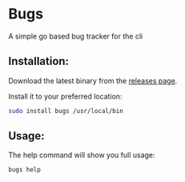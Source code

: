 # Bugs

A simple go based bug tracker for the cli

## Installation:

Download the latest binary from the [releases page](https://github.com/UnknownBlunders/bug-tracker/releases).

Install it to your preferred location:

``` bash
sudo install bugs /usr/local/bin
```

## Usage:

The help command will show you full usage:

``` bash
bugs help
```